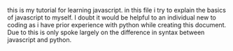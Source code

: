 this is my tutorial for learning javascript.
in this file i try to explain the basics of javascript to myself.
I doubt it would be helpful to an individual new to coding as i 
have prior experience with python while creating this document.
Due to this is only spoke largely on the difference in syntax between javascript and python.